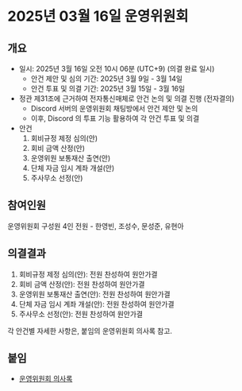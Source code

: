 # 2025년 03월 16일 운영위원회

## 개요
- 일시: 2025년 3월 16일 오전 10시 06분 (UTC+9) (의결 완료 일시)
  - 안건 제안 및 심의 기간: 2025년 3월 9일 - 3월 14일
  - 안건 투표 및 의결 기간: 2025년 3월 15일 - 3월 16일
- 정관 제31조에 근거하여 전자통신매체로 안건 논의 및 의결 진행 (전자결의)
  - Discord 서버의 운영위원회 채팅방에서 안건 제안 및 논의
  - 이후, Discord 의 투표 기능 활용하여 각 안건 투표 및 의결
- 안건
    1. 회비규정 제정 심의(안)
    2. 회비 금액 산정(안)
    3. 운영위원 보통재산 출연(안)
    4. 단체 자금 임시 계좌 개설(안)
    5. 주사무소 선정(안)

## 참여인원

운영위원회 구성원 4인 전원 - 한영빈, 조성수, 문성준, 유현아

## 의결결과

1. 회비규정 제정 심의(안): 전원 찬성하여 원안가결
2. 회비 금액 산정(안): 전원 찬성하여 원안가결
3. 운영위원 보통재산 출연(안): 전원 찬성하여 원안가결
4. 단체 자금 임시 계좌 개설(안): 전원 찬성하여 원안가결
5. 주사무소 선정(안): 전원 찬성하여 원안가결

각 안건별 자세한 사항은, 붙임의 운영위원회 의사록 참고.

## 붙임

- [운영위원회 의사록](20250316_운영위원회_의사록.pdf)